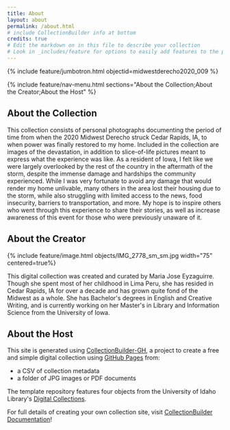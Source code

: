 ```yaml
---
title: About
layout: about
permalink: /about.html
# include CollectionBuilder info at bottom
credits: true
# Edit the markdown on in this file to describe your collection
# Look in _includes/feature for options to easily add features to the page
---
```


{% include feature/jumbotron.html objectid=midwestderecho2020_009 %}

{% include feature/nav-menu.html sections="About the Collection;About the Creator;About the Host" %}

## About the Collection

This collection consists of personal photographs documenting the period of time from when the 2020 Midwest Derecho struck Cedar Rapids, IA, to when power was finally restored to my home. Included in the collection are images of the devastation, in addition to slice-of-life pictures meant to express what the experience was like. As a resident of Iowa, I felt like we were largely overlooked by the rest of the country in the aftermath of the storm, despite the immense damage and hardships the community experienced. While I was very fortunate to avoid any damage that would render my home unlivable, many others in the area lost their housing due to the storm, while also struggling with limited access to the news, food insecurity, barriers to transportation, and more. My hope is to inspire others who went through this experience to share their stories, as well as increase awareness of this event for those who were previously unaware of it.

## About the Creator

{% include feature/image.html objects/IMG_2778_sm_sm.jpg width="75" centered=true%}

This digital collection was created and curated by Maria Jose Eyzaguirre. Though she spent most of her childhood in Lima Peru, she has resided in Cedar Rapids, IA for over a decade and has grown quite fond of the Midwest as a whole. She has Bachelor's degrees in English and Creative Writing, and is currently working on her Master's in Library and Information Science from the University of Iowa.

## About the Host

This site is generated using [CollectionBuilder-GH](https://collectionbuilding.github.io/gh/), a project to create a free and simple digital collection using [GitHub Pages](https://pages.github.com/) from: 

- a CSV of collection metadata
- a folder of JPG images or PDF documents

The template repository features four objects from the University of Idaho Library's [Digital Collections](https://www.lib.uidaho.edu/digital). 

For full details of creating your own collection site, visit [CollectionBuilder Documentation](https://collectionbuilder.github.io/cb-docs/)!

